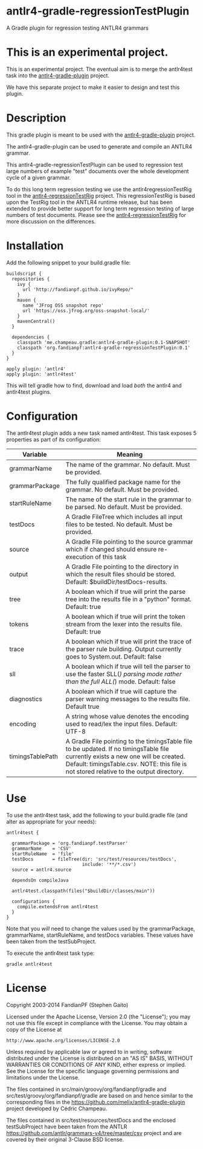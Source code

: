 # antlr4-gradle-regressionTestPlugin

A Gradle plugin for regression testing ANTLR4 grammars

# This is an experimental project.

This is an experimental project. The eventual aim is to merge the antlr4test
task into the
[antlr4-gradle-plugin](https://github.com/melix/antlr4-gradle-plugin) project.

We have this separate project to make it easier to design and test this plugin. 

# Description

This gradle plugin is meant to be used with the 
[antlr4-gradle-plugin](https://github.com/melix/antlr4-gradle-plugin) project.

The antlr4-gradle-plugin can be used to generate and compile an ANTLR4 grammar.

This antlr4-gradle-regressionTestPlugin can be used to regression test large
numbers of example "test" documents over the whole development cycle of a given
grammar.

To do this long term regression testing we use the antlr4regressionTestRig tool
in the
[antlr4-regressionTestRig](https://github.com/fandianpf/antlr4-regressionTestRig)
project. This regressionTestRig is based upon the TestRig tool in the ANTLR4
runtime release, but has been extended to provide better support for long term
regression testing of large numbers of test documents.  Please see the 
[antlr4-regressionTestRig](https://github.com/fandianpf/antlr4-regressionTestRig)
for more discussion on the differences.

# Installation

Add the following snippet to your build.gradle file:

```
buildscript {
  repositories {
    ivy {
      url 'http://fandianpf.github.io/ivyRepo/"
    }
    maven {
      name 'JFrog OSS snapshot repo'
      url 'https://oss.jfrog.org/oss-snapshot-local/'
    }
    mavenCentral()
  }

  dependencies { 
    classpath 'me.champeau.gradle:antlr4-gradle-plugin:0.1-SNAPSHOT'
    classpath 'org.fandianpf:antlr4-gradle-regressionTestPlugin:0.1'
  }
}

apply plugin: 'antlr4'
apply plugin: 'antlr4test'
```

This will tell gradle how to find, download and load *both* the antlr4 and
antlr4test plugins.

# Configuration

The antlr4test plugin adds a new task named antlr4test. This task exposes 5
properties as part of its configuration:

| Variable         | Meaning |
|------------------|---------|
| grammarName      | The name of the grammar. No default. Must be provided. |
| grammarPackage   | The fully qualified package name for the grammar. No default. Must be provided. |
| startRuleName    | The name of the start rule in the grammar to be parsed. No default. Must be provided. |
| testDocs         | A Gradle FileTree which includes all input files to be tested. No default. Must be provided. |
| source           | A Gradle File pointing to the source grammar which if changed should ensure re-execution of this task |
| output           | A Gradle File pointing to the directory in which the result files should be stored. Default: $buildDir/testDocs-results. |
| tree             | A boolean which if true will print the parse tree into the results file in a "python" format. Default: true |
| tokens           | A boolean which if true will print the token stream from the lexer into the results file. Default: true |
| trace            | A boolean which if true will print the trace of the parser rule building. Output currently goes to System.out. Default: false |
| sll              | A boolean which if true will tell the parser to use the faster SLL(*) parsing mode rather than the full ALL(*) mode. Default: false |
| diagnostics      | A boolean which if true will capture the parser warning messages to the results file. Default true |
| encoding         | A string whose value denotes the encoding used to read/lex the input files. Default: UTF-8 |
| timingsTablePath | A Gradle File pointing to the timingsTable file to be updated. If no timingsTable file currently exists a new one will be created. Default: timingsTable.csv. NOTE: this file is not stored relative to the output directory. |

# Use

To use the antlr4test task, add the following to your build.gradle file (and
alter as appropriate for your needs):

```
antlr4test {
  
  grammarPackage = 'org.fandianpf.testParser'
  grammarName    = 'CSV'
  startRuleName  = 'file'
  testDocs       = fileTree(dir: 'src/test/resources/testDocs',
                            include: '**/*.csv')
  source = antlr4.source

  dependsOn compileJava
  
  antlr4test.classpath(files("$buildDir/classes/main"))
  
  configurations {
    compile.extendsFrom antlr4test
  }
}
```

Note that you *will* need to change the values used by the grammarPackage,
grammarName, startRuleName, and testDocs variables. These values have been taken
from the testSubProject.

To execute the antlr4test task type:

    gradle antlr4test

# License

Copyright 2003-2014 FandianPF (Stephen Gaito)

Licensed under the Apache License, Version 2.0 (the "License"); you may not use
this file except in compliance with the License. You may obtain a copy of the
License at

    http://www.apache.org/licenses/LICENSE-2.0

Unless required by applicable law or agreed to in writing, software distributed
under the License is distributed on an "AS IS" BASIS, WITHOUT WARRANTIES OR
CONDITIONS OF ANY KIND, either express or implied. See the License for the
specific language governing permissions and limitations under the License.

The files contained in src/main/groovy/org/fandianpf/gradle and
src/test/groovy/org/fandianpf/gradle are based on and hence similar to the
corresponding files in the https://github.com/melix/antlr4-gradle-plugin project
developed by Cédric Champeau.
 
The files contained in src/test/resources/testDocs and the enclosed
testSubProject have been taken from the ANTLR
https://github.com/antlr/grammars-v4/tree/master/csv project and are covered by
their original 3-Clause BSD license.

